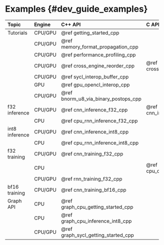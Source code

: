Examples {#dev_guide_examples}
==============================

| Topic          | Engine  | C++ API                              | C API                       |
|:---------------|:--------|:-------------------------------------|:----------------------------|
| Tutorials      | CPU/GPU | @ref getting_started_cpp             |                             |
|                | CPU/GPU | @ref memory_format_propagation_cpp   |                             |
|                | CPU/GPU | @ref performance_profiling_cpp       |                             |
|                | CPU/GPU | @ref cross_engine_reorder_cpp        | @ref cross_engine_reorder_c |
|                | CPU/GPU | @ref sycl_interop_buffer_cpp         |                             |
|                | GPU     | @ref gpu_opencl_interop_cpp          |                             |
|                | CPU/GPU | @ref bnorm_u8_via_binary_postops_cpp |                             |
| f32 inference  | CPU/GPU | @ref cnn_inference_f32_cpp           | @ref cnn_inference_f32_c    |
|                | CPU     | @ref cpu_rnn_inference_f32_cpp       |                             |
| int8 inference | CPU/GPU | @ref cnn_inference_int8_cpp          |                             |
|                | CPU     | @ref cpu_rnn_inference_int8_cpp      |                             |
| f32 training   | CPU/GPU | @ref cnn_training_f32_cpp            |                             |
|                | CPU     |                                      | @ref cpu_cnn_training_f32_c |
|                | CPU/GPU | @ref rnn_training_f32_cpp            |                             |
| bf16 training  | CPU/GPU | @ref cnn_training_bf16_cpp           |                             |
| Graph API      | CPU     | @ref graph_cpu_getting_started_cpp   |                             |
|                | CPU     | @ref graph_cpu_inference_int8_cpp    |                             |
|                | CPU/GPU | @ref graph_sycl_getting_started_cpp  |                             |
